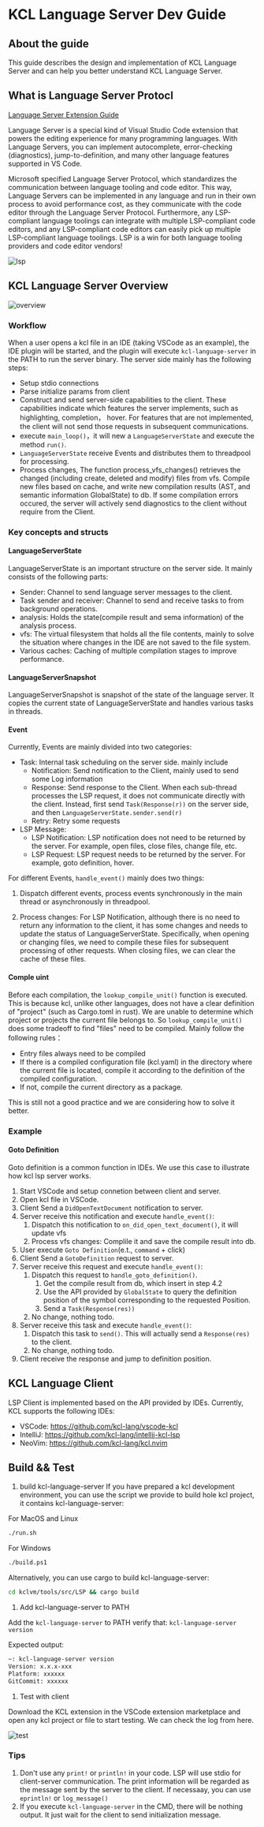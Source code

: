 # KCL Language Server Dev Guide

## About the guide

This guide describes the design and implementation of KCL Language Server and can help you better understand KCL Language Server.

## What is Language Server Protocl

[Language Server Extension Guide](https://code.visualstudio.com/api/language-extensions/language-server-extension-guide)

Language Server is a special kind of Visual Studio Code extension that powers the editing experience for many programming languages. With Language Servers, you can implement autocomplete, error-checking (diagnostics), jump-to-definition, and many other language features supported in VS Code.

Microsoft specified Language Server Protocol, which standardizes the communication between language tooling and code editor. This way, Language Servers can be implemented in any language and run in their own process to avoid performance cost, as they communicate with the code editor through the Language Server Protocol. Furthermore, any LSP-compliant language toolings can integrate with multiple LSP-compliant code editors, and any LSP-compliant code editors can easily pick up multiple LSP-compliant language toolings. LSP is a win for both language tooling providers and code editor vendors!

![lsp](../image/lsp.png)

## KCL Language Server Overview

![overview](../image/overview.png)

### Workflow

When a user opens a kcl file in an IDE (taking VSCode as an example), the IDE plugin will be started, and the plugin will execute `kcl-language-server` in the PATH to run the server binary.
The server side mainly has the following steps:

+ Setup stdio connections
+ Parse initialize params from client
+ Construct and send server-side capabilities to the client. These capabilities indicate which features the server implements, such as highlighting, completion， hover. For features that are not implemented, the client will not send those requests in subsequent communications.
+ execute `main_loop()`，it will new a `LanguageServerState`  and execute the method `run()`.
+ `LanguageServerState` receive Events and distributes them to threadpool for processing.
+ Process changes, The function process_vfs_changes() retrieves the changed (including create, deleted and modify) files from vfs. Compile new files based on cache, and write new compilation results (AST, and semantic information GlobalState) to db. If some compilation errors occured, the server will actively send diagnostics to the client without require from the Client.

### Key concepts and structs

#### LanguageServerState

LanguageServerState is an important structure on the server side. It mainly consists of the following parts:

+ Sender:  Channel to send language server messages to the client.
+ Task sender and receiver:  Channel to send and receive tasks to from background operations.
+ analysis: Holds the state(compile result and sema information) of the analysis process.
+ vfs: The virtual filesystem that holds all the file contents, mainly to solve the situation where changes in the IDE are not saved to the file system.
+ Various caches: Caching of multiple compilation stages to improve performance.

#### LanguageServerSnapshot

LanguageServerSnapshot is snapshot of the state of the language server. It copies the current state of LanguageServerState and handles various tasks in threads.

#### Event

Currently, Events are mainly divided into two categories:

+ Task: Internal task scheduling on the server side. mainly include
  + Notification: Send notification to the Client, mainly used to send some Log information
  + Response: Send response to the Client. When each sub-thread processes the LSP request, it does not communicate directly with the client. Instead, first send `Task(Response(r))` on the server side, and then `LanguageServerState.sender.send(r)`
  + Retry: Retry some requests
+ LSP Message:
  + LSP Notification: LSP notification does not need to be returned by the server. For example, open files, close files, change file, etc.
  + LSP Request: LSP request needs to be returned by the server. For example, goto definition, hover.

For different Events, `handle_event()` mainly does two things:

1. Dispatch different events, process events synchronously in the main thread or asynchronously in threadpool.

2. Process changes: For LSP Notification, although there is no need to return any information to the client, it has some changes and needs to update the status of LanguageServerState. Specifically, when opening or changing files, we need to compile these files for subsequent processing of other requests. When closing files, we can clear the cache of these files.

#### Comple uint

Before each compilation, the `lookup_compile_unit()` function is executed. This is because kcl, unlike other languages, does not have a clear definition of "project" (such as Cargo.toml in rust). We are unable to determine which project or projects the current file belongs to. So `lookup_compile_unit()` does some tradeoff to find "files" need to be compiled. Mainly follow the following rules：

+ Entry files always need to be compiled
+ If there is a compiled configuration file (kcl.yaml) in the directory where the current file is located, compile it according to the definition of the compiled configuration.
+ If not, compile the current directory as a package.

This is still not a good practice and we are considering how to solve it better.

### Example

#### Goto Definition

Goto definition is a common function in IDEs. We use this case to illustrate how kcl lsp server works.

1. Start VSCode and setup connetion between client and server.
2. Open kcl file in VSCode.
3. Client Send a `DidOpenTextDocument` notification to server.
4. Server receive this notification and execute `handle_event()`:
   1. Dispatch this notification to `on_did_open_text_document()`, it will update vfs
   2. Process vfs changes: Complile it and save the compile result into db.
5. User execute `Goto Definition`(e.t., `command` + click)
6. Client Send a `GotoDefinition` request to server.
7. Server receive this request and execute `handle_event()`:
   1. Dispatch this request to `handle_goto_definition()`.
      1. Get the compile result from db, which insert in step 4.2
      2. Use the API provided by `GlobalState` to query the definition position of the symbol corresponding to the requested Position.
      3. Send a `Task(Response(res))`
   2. No change, nothing todo.
8. Server receive this task and execute `handle_event()`:
   1. Dispatch this task to `send()`. This will actually send a `Response(res)` to the client.
   2. No change, nothing todo.
9. Client receive the response and jump to definition position.

## KCL Language Client

LSP Client is implemented based on the API provided by IDEs. Currently, KCL supports the following IDEs:

+ VSCode:  <https://github.com/kcl-lang/vscode-kcl>
+ IntelliJ:  <https://github.com/kcl-lang/intellij-kcl-lsp>
+ NeoVim: <https://github.com/kcl-lang/kcl.nvim>

## Build && Test

1. build kcl-language-server
If you have prepared a kcl development environment, you can use the script we provide to build hole kcl project, it contains kcl-language-server:

For MacOS and Linux

```bash
./run.sh
```

For Windows

```bash
./build.ps1
```

Alternatively, you can use cargo to build kcl-language-server:

```bash
cd kclvm/tools/src/LSP && cargo build
```

1. Add kcl-language-server to PATH

Add the `kcl-language-server` to PATH verify that:
`kcl-language-server version`

Expected output:

```bash
~: kcl-language-server version
Version: x.x.x-xxx
Platform: xxxxxx
GitCommit: xxxxxx
```

1. Test with client

Download the KCL extension in the VSCode extension marketplace and open any kcl project or file to start testing. We can check the log from here.

![test](../image/test.png)

### Tips

1. Don't use any `print!` or `println!` in your code. LSP will use stdio for client-server communication. The print information will be regarded as the message sent by the server to the client. If necessaay, you can use `eprintln!` or `log_message()`
2. If you execute `kcl-language-server` in the CMD, there will be nothing output. It just wait for the client to send initialization message.
